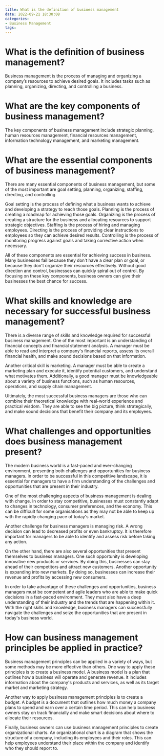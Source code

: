 ```yaml
---
title: What is the definition of business management 
date: 2022-09-21 18:30:08
categories:
- Business Management
tags:
---
```



#  What is the definition of business management? 

Business management is the process of managing and organizing a company’s resources to achieve desired goals. It includes tasks such as planning, organizing, directing, and controlling a business.

# What are the key components of business management? 

The key components of business management include strategic planning, human resources management, financial resources management, information technology management, and marketing management.

#  What are the essential components of business management? 

There are many essential components of business management, but some of the most important are goal setting, planning, organizing, staffing, directing, and controlling.

Goal setting is the process of defining what a business wants to achieve and developing a strategy to reach those goals. Planning is the process of creating a roadmap for achieving those goals. Organizing is the process of creating a structure for the business and allocating resources to support strategic objectives. Staffing is the process of hiring and managing employees. Directing is the process of providing clear instructions to employees so they can achieve desired results. Controlling is the process of monitoring progress against goals and taking corrective action when necessary.

All of these components are essential for achieving success in business. Many businesses fail because they don't have a clear plan or goal, or because they don't organize their resources effectively. Without good direction and control, businesses can quickly spiral out of control. By focusing on these key components, business owners can give their businesses the best chance for success.

#  What skills and knowledge are necessary for successful business management? 

There is a diverse range of skills and knowledge required for successful business management. One of the most important is an understanding of financial concepts and financial statement analysis. A manager must be able to read and interpret a company's financial reports, assess its overall financial health, and make sound decisions based on that information.

Another critical skill is marketing. A manager must be able to create a marketing plan and execute it, identify potential customers, and understand what motivates them. Additionally, a good manager must be knowledgeable about a variety of business functions, such as human resources, operations, and supply chain management.

Ultimately, the most successful business managers are those who can combine their theoretical knowledge with real-world experience and practical wisdom. They are able to see the big picture, think strategically, and make sound decisions that benefit their company and its employees.

#  What challenges and opportunities does business management present? 

The modern business world is a fast-paced and ever-changing environment, presenting both challenges and opportunities for business managers. In order to be successful in this competitive landscape, it is essential for managers to have a firm understanding of the challenges and opportunities that are present in their industry.

One of the most challenging aspects of business management is dealing with change. In order to stay competitive, businesses must constantly adapt to changes in technology, consumer preferences, and the economy. This can be difficult for some organisations as they may not be able to keep up with the rapidly changing pace of today's market.

Another challenge for business managers is managing risk. A wrong decision can lead to decreased profits or even bankruptcy. It is therefore important for managers to be able to identify and assess risk before taking any action.

On the other hand, there are also several opportunities that present themselves to business managers. One such opportunity is developing innovative new products or services. By doing this, businesses can stay ahead of their competitors and attract new customers. Another opportunity is expanding into new markets. By doing so, businesses can increase their revenue and profits by accessing new consumers.

In order to take advantage of these challenges and opportunities, business managers must be competent and agile leaders who are able to make quick decisions in a fast-paced environment. They must also have a deep understanding of their industry and the trends that are happening within it. With the right skills and knowledge, business managers can successfully navigate the challenges and seize the opportunities that are present in today's business world.

#  How can business management principles be applied in practice?

Business management principles can be applied in a variety of ways, but some methods may be more effective than others. One way to apply these principles is to create a business model. A business model is a plan that outlines how a business will operate and generate revenue. It includes information about the company's products and services, as well as its target market and marketing strategy.

Another way to apply business management principles is to create a budget. A budget is a document that outlines how much money a company plans to spend and earn over a certain time period. This can help business owners stay on track financially and make smart decisions about where to allocate their resources.

Finally, business owners can use business management principles to create organizational charts. An organizational chart is a diagram that shows the structure of a company, including its employees and their roles. This can help employees understand their place within the company and identify who they should report to.